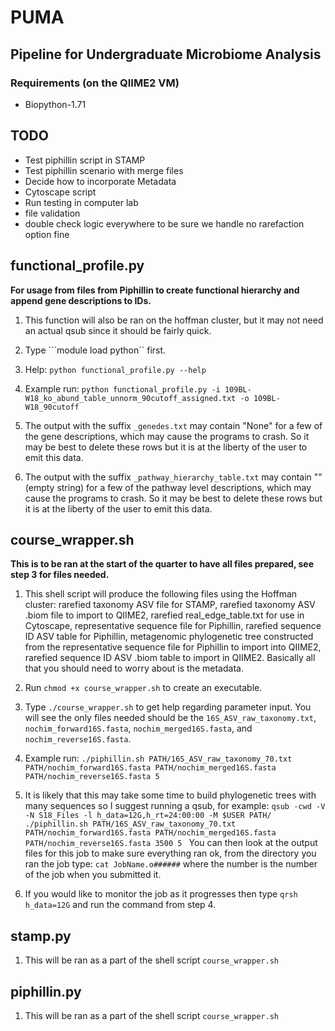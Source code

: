 # PUMA
## Pipeline for Undergraduate Microbiome Analysis

### Requirements (on the QIIME2 VM)
+ Biopython-1.71

## TODO

+ Test piphillin script in STAMP
+ Test piphillin scenario with merge files
+ Decide how to incorporate Metadata 
+ Cytoscape script
+ Run testing in computer lab
+ file validation
+ double check logic everywhere to be sure we handle no rarefaction option fine

## functional_profile.py

**For usage from files from Piphillin to create functional hierarchy and append gene descriptions to IDs.**

1. This function will also be ran on the hoffman cluster, but it may not need an actual qsub since it should be fairly quick.

2. Type ```module load python`` first. 

3. Help: 
```python functional_profile.py --help```

4. Example run:
```python functional_profile.py -i 109BL-W18_ko_abund_table_unnorm_90cutoff_assigned.txt -o 109BL-W18_90cutoff```

5. The output with the suffix `_genedes.txt` may contain "None" for a few of the gene descriptions, which may cause the programs to crash. So it may be best to delete these rows but it is at the liberty of the user to emit this data.

6. The output with the suffix `_pathway_hierarchy_table.txt` may contain "" (empty string) for a few of the pathway level descriptions, which may cause the programs to crash. So it may be best to delete these rows but it is at the liberty of the user to emit this data.


## course_wrapper.sh

**This is to be ran at the start of the quarter to have all files prepared, see step 3 for files needed.**

1. This shell script will produce the following files using the Hoffman cluster: rarefied taxonomy ASV file for STAMP, rarefied taxonomy ASV .biom file to import to QIIME2, rarefied real_edge_table.txt for use in Cytoscape, representative sequence file for Piphillin, rarefied sequence ID ASV table for Piphillin, metagenomic phylogenetic tree constructed from the representative sequence file for Piphillin to import into QIIME2, rarefied sequence ID ASV .biom table to import in QIIME2. Basically all that you should need to worry about is the metadata.

2. Run ```chmod +x course_wrapper.sh``` to create an executable.

3. Type ```./course_wrapper.sh``` to get help regarding parameter input. You will see the only files needed should be the ```16S_ASV_raw_taxonomy.txt```, ```nochim_forward16S.fasta```, ```nochim_merged16S.fasta```, and ```nochim_reverse16S.fasta```. 

4. Example run:
```./piphillin.sh PATH/16S_ASV_raw_taxonomy_70.txt PATH/nochim_forward16S.fasta PATH/nochim_merged16S.fasta PATH/nochim_reverse16S.fasta 5```

5. It is likely that this may take some time to build phylogenetic trees with many sequences so I suggest running a qsub, for example:
```qsub -cwd -V -N S18_Files -l h_data=12G,h_rt=24:00:00 -M $USER PATH/ ./piphillin.sh PATH/16S_ASV_raw_taxonomy_70.txt PATH/nochim_forward16S.fasta PATH/nochim_merged16S.fasta PATH/nochim_reverse16S.fasta 3500 5 ``` You can then look at the output files for this job to make sure everything ran ok, from the directory you ran the job type: ```cat JobName.o######``` where the number is the number of the job when you submitted it.

6. If you would like to monitor the job as it progresses then type ```qrsh h_data=12G``` and run the command from step 4. 

## stamp.py

1. This will be ran as a part of the shell script ```course_wrapper.sh```


## piphillin.py

1. This will be ran as a part of the shell script ```course_wrapper.sh```




